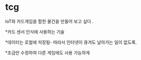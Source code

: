# tcg
IoT와 카드게임을 합한 물건을 만들어 보고 싶다 .

*카드 센서 인식에 사용하는 기술 

*데이터는 로컬에 저장됨- 따라서 인터넷이 끊겨도 날아가는 일이 없도록.

*조금만 수정하여 다른 게임에도 사용 가능하게 
